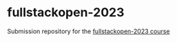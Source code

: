 # fullstackopen-2023
Submission repository for the [fullstackopen-2023 course](https://fullstackopen.com/en/)
